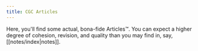 ```yaml
---
title: CGC Articles
---
```

Here, you'll find some actual, bona-fide Articles™. You can expect a higher degree of cohesion, revision, and quality than you may find in, say, [[notes/index|notes]].